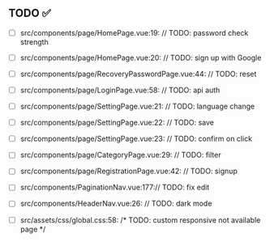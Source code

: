 ## TODO ✅

- [ ] src/components/page/HomePage.vue:19:  // TODO: password check strength 

- [ ] src/components/page/HomePage.vue:20:  // TODO: sign up with Google 

- [ ] src/components/page/RecoveryPasswordPage.vue:44:  // TODO: reset 

- [ ] src/components/page/LoginPage.vue:58:  // TODO: api auth 

- [ ] src/components/page/SettingPage.vue:21:  // TODO: language change 

- [ ] src/components/page/SettingPage.vue:22:  // TODO: save 

- [ ] src/components/page/SettingPage.vue:23:  // TODO: confirm on click 

- [ ] src/components/page/CategoryPage.vue:29:  // TODO: filter 

- [ ] src/components/page/RegistrationPage.vue:42:  // TODO: signup 

- [ ] src/components/PaginationNav.vue:177:// TODO: fix edit 

- [ ] src/components/HeaderNav.vue:26:  // TODO: dark mode 

- [ ] src/assets/css/global.css:58:  /* TODO: custom responsive not available page */ 

